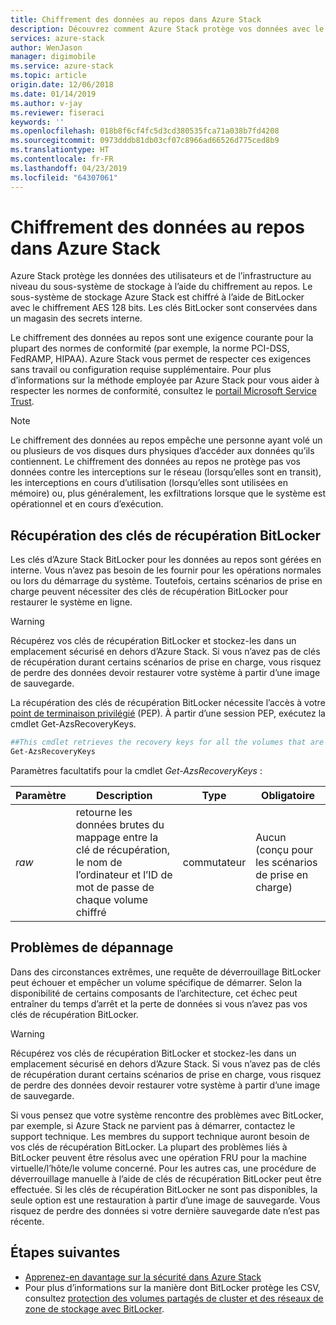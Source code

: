 ```yaml
---
title: Chiffrement des données au repos dans Azure Stack
description: Découvrez comment Azure Stack protège vos données avec le chiffrement au repos
services: azure-stack
author: WenJason
manager: digimobile
ms.service: azure-stack
ms.topic: article
origin.date: 12/06/2018
ms.date: 01/14/2019
ms.author: v-jay
ms.reviewer: fiseraci
keywords: ''
ms.openlocfilehash: 018b8f6cf4fc5d3cd380535fca71a038b7fd4208
ms.sourcegitcommit: 0973dddb81db03cf07c8966ad66526d775ced8b9
ms.translationtype: HT
ms.contentlocale: fr-FR
ms.lasthandoff: 04/23/2019
ms.locfileid: "64307061"
---
```

# <a name="data-at-rest-encryption-in-azure-stack"></a>Chiffrement des données au repos dans Azure Stack

Azure Stack protège les données des utilisateurs et de l’infrastructure au niveau du sous-système de stockage à l’aide du chiffrement au repos. Le sous-système de stockage Azure Stack est chiffré à l’aide de BitLocker avec le chiffrement AES 128 bits. Les clés BitLocker sont conservées dans un magasin des secrets interne.

Le chiffrement des données au repos sont une exigence courante pour la plupart des normes de conformité (par exemple, la norme PCI-DSS, FedRAMP, HIPAA). Azure Stack vous permet de respecter ces exigences sans travail ou configuration requise supplémentaire. Pour plus d’informations sur la méthode employée par Azure Stack pour vous aider à respecter les normes de conformité, consultez le [portail Microsoft Service Trust](https://aka.ms/AzureStackCompliance).

> [!NOTE]
> Le chiffrement des données au repos empêche une personne ayant volé un ou plusieurs de vos disques durs physiques d’accéder aux données qu’ils contiennent. Le chiffrement des données au repos ne protège pas vos données contre les interceptions sur le réseau (lorsqu’elles sont en transit), les interceptions en cours d’utilisation (lorsqu’elles sont utilisées en mémoire) ou, plus généralement, les exfiltrations lorsque que le système est opérationnel et en cours d’exécution.

## <a name="retrieving-bitlocker-recovery-keys"></a>Récupération des clés de récupération BitLocker

Les clés d’Azure Stack BitLocker pour les données au repos sont gérées en interne. Vous n’avez pas besoin de les fournir pour les opérations normales ou lors du démarrage du système. Toutefois, certains scénarios de prise en charge peuvent nécessiter des clés de récupération BitLocker pour restaurer le système en ligne.  

> [!WARNING]
> Récupérez vos clés de récupération BitLocker et stockez-les dans un emplacement sécurisé en dehors d’Azure Stack. Si vous n’avez pas de clés de récupération durant certains scénarios de prise en charge, vous risquez de perdre des données devoir restaurer votre système à partir d’une image de sauvegarde.

La récupération des clés de récupération BitLocker nécessite l’accès à votre [point de terminaison privilégié](azure-stack-privileged-endpoint.md) (PEP). À partir d’une session PEP, exécutez la cmdlet Get-AzsRecoveryKeys.

```powershell
##This cmdlet retrieves the recovery keys for all the volumes that are encrypted with BitLocker.
Get-AzsRecoveryKeys
```

Paramètres facultatifs pour la cmdlet *Get-AzsRecoveryKeys* :

| Paramètre | Description | Type | Obligatoire |
|---------|---------|---------|---------|
|*raw* | retourne les données brutes du mappage entre la clé de récupération, le nom de l’ordinateur et l’ID de mot de passe de chaque volume chiffré  | commutateur | Aucun (conçu pour les scénarios de prise en charge)|


## <a name="troubleshoot-issues"></a>Problèmes de dépannage

Dans des circonstances extrêmes, une requête de déverrouillage BitLocker peut échouer et empêcher un volume spécifique de démarrer. Selon la disponibilité de certains composants de l’architecture, cet échec peut entraîner du temps d’arrêt et la perte de données si vous n’avez pas vos clés de récupération BitLocker.

> [!WARNING]
> Récupérez vos clés de récupération BitLocker et stockez-les dans un emplacement sécurisé en dehors d’Azure Stack. Si vous n’avez pas de clés de récupération durant certains scénarios de prise en charge, vous risquez de perdre des données devoir restaurer votre système à partir d’une image de sauvegarde.

Si vous pensez que votre système rencontre des problèmes avec BitLocker, par exemple, si Azure Stack ne parvient pas à démarrer, contactez le support technique. Les membres du support technique auront besoin de vos clés de récupération BitLocker. La plupart des problèmes liés à BitLocker peuvent être résolus avec une opération FRU pour la machine virtuelle/l’hôte/le volume concerné. Pour les autres cas, une procédure de déverrouillage manuelle à l’aide de clés de récupération BitLocker peut être effectuée. Si les clés de récupération BitLocker ne sont pas disponibles, la seule option est une restauration à partir d’une image de sauvegarde. Vous risquez de perdre des données si votre dernière sauvegarde date n’est pas récente.

## <a name="next-steps"></a>Étapes suivantes

- [Apprenez-en davantage sur la sécurité dans Azure Stack](azure-stack-security-foundations.md)
- Pour plus d’informations sur la manière dont BitLocker protège les CSV, consultez [protection des volumes partagés de cluster et des réseaux de zone de stockage avec BitLocker](https://docs.microsoft.com/windows/security/information-protection/bitlocker/protecting-cluster-shared-volumes-and-storage-area-networks-with-bitlocker).